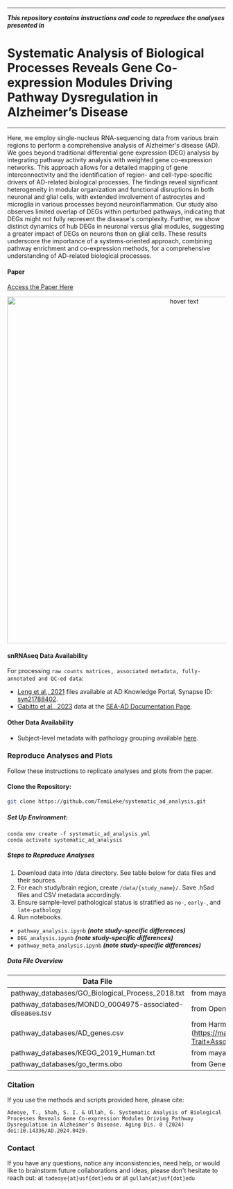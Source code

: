 
---

***This repository contains instructions and code to reproduce the analyses presented in***

# Systematic Analysis of Biological Processes Reveals Gene Co-expression Modules Driving Pathway Dysregulation in Alzheimer’s Disease
---

Here, we employ single-nucleus RNA-sequencing data from various brain regions to perform a comprehensive analysis of Alzheimer's disease (AD). We goes beyond traditional differential gene expression (DEG) analysis by integrating pathway activity analysis with weighted gene co-expression networks. This approach allows for a detailed mapping of gene interconnectivity and the identification of region- and cell-type-specific drivers of AD-related biological processes. The findings reveal significant heterogeneity in modular organization and functional disruptions in both neuronal and glial cells, with extended involvement of astrocytes and microglia in various processes beyond neuroinflammation. Our study also observes limited overlap of DEGs within perturbed pathways, indicating that DEGs might not fully represent the disease's complexity. Further, we show distinct dynamics of hub DEGs in neuronal versus glial modules, suggesting a greater impact of DEGs on neurons than on glial cells. These results underscore the importance of a systems-oriented approach, combining pathway enrichment and co-expression methods, for a comprehensive understanding of AD-related biological processes.

#### Paper
[Access the Paper Here](https://www.aginganddisease.org/EN/10.14336/AD.2024.0429)

<p align="center">
  <img src="Figure 1.png" width="800" title="hover text">
</p>

#### snRNAseq Data Availability

For processing `raw counts matrices, associated metadata, fully-annotated and QC-ed data`:

- [Leng et al., 2021](https://doi.org/10.1038/s41593-020-00764-7) files available at AD Knowledge Portal, Synapse ID: [syn21788402](https://www.synapse.org/#!Synapse:syn21788402).
- [Gabitto et al., 2023](https://www.biorxiv.org/content/10.1101/2023.05.08.539485v2) data at the [SEA-AD Documentation Page](https://portal.brain-map.org/explore/seattle-alzheimers-disease/seattle-alzheimers-disease-brain-cell-atlas-download?edit&language=en).

#### Other Data Availability

- Subject-level metadata with pathology grouping available [here](...).

### Reproduce Analyses and Plots

Follow these instructions to replicate analyses and plots from the paper.

#### Clone the Repository:

```bash
git clone https://github.com/TemiLeke/systematic_ad_analysis.git
```

##### Set Up Environment:

```
conda env create -f systematic_ad_analysis.yml
conda activate systematic_ad_analysis
```

##### Steps to Reproduce Analyses

1. Download data into /data directory. See table below for data files and their sources.
2. For each study/brain region, create `/data/{study_name}/`. Save .h5ad files and CSV metadata accordingly.
2. Ensure sample-level pathological status is stratified as `no-`, `early-`, and `late-pathology`
3. Run notebooks. 
- `pathway_analysis.ipynb` ***(note study-specific differences)***
- `DEG_analysis.ipynb` ***(note study-specific differences)***
- `pathway_meta_analysis.ipynb` ***(note study-specific differences)***

##### Data File Overview

| Data File                                                     | Description / Origin                                                                                                                                                                                                    |       
|---------------------------------------------------------------|-------------------------------------------------------------------------------------------------------------------------------------------------------------------------------------------------------------------------|
| pathway_databases/GO_Biological_Process_2018.txt              | from mayaan lab  [here](https://maayanlab.cloud/Enrichr/#libraries)                                                                                                                                                     |
| pathway_databases/MONDO_0004975-associated-diseases.tsv       | from Open Targets Platform [here](https://platform.opentargets.org/disease/MONDO_0004975/associations)                                                                                                                                                      |
| pathway_databases/AD_genes.csv       | from Harmonizome (Mayaanlab) [here](https://maayanlab.cloud/Harmonizome/gene_set/Alzheimer+Disease/dbGAP+Gene-Trait+Association s)                                                                                                                                                      |
| pathway_databases/KEGG_2019_Human.txt                         | from mayaan lab [here](https://maayanlab.cloud/Enrichr/#libraries)                                                                                                                                                      |
| pathway_databases/go_terms.obo                         | from Gene Ontology [here](https://geneontology.org/docs/download-ontology/)                                                                                                                                                      |


### Citation

If you use the methods and scripts provided here, please cite:

`Adeoye, T., Shah, S. I. & Ullah, G. Systematic Analysis of Biological Processes Reveals Gene Co-expression Modules Driving Pathway Dysregulation in Alzheimer’s Disease. Aging Dis. 0 (2024) doi:10.14336/AD.2024.0429.`


### Contact

If you have any questions, notice any inconsistencies, need help, or would like to brainstorm future collaborations and ideas, please don't hesitate to reach out: at `tadeoye{at}usf{dot}edu` or at `gullah{at}usf{dot}edu`
